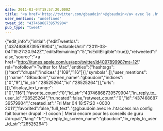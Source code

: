 ```yaml
---
date: 2011-03-04T18:57:20.000Z
title: "<a href='http://twitter.com/gbaudoin'>@gbaudoin</a> avec le .htaccess ma config fait tourner drupal :-) ooooh | Merci encore pour les conseils de guru #drupal″"
user_mentions: "undefined"
tweet_id: "43746868739579904"
pub_type: "tweet"
---
```

{"edit_info":{"initial":{"editTweetIds":["43746868739579904"],"editableUntil":"2011-03-04T19:27:20.942Z","editsRemaining":"5","isEditEligible":true}},"retweeted":false,"source":"<a href=\"http://itunes.apple.com/us/app/twitter/id409789998?mt=12\" rel=\"nofollow\">Twitter for Mac</a>","entities":{"hashtags":[{"text":"drupal","indices":["109","116"]}],"symbols":[],"user_mentions":[{"name":"GBaudoin","screen_name":"gbaudoin","indices":["0","9"],"id_str":"28525264","id":"28525264"}],"urls":[]},"display_text_range":["0","116"],"favorite_count":"0","id_str":"43746868739579904","in_reply_to_user_id":"28525264","truncated":false,"retweet_count":"0","id":"43746868739579904","created_at":"Fri Mar 04 18:57:20 +0000 2011","favorited":false,"full_text":"@gbaudoin avec le .htaccess ma config fait tourner drupal :-) ooooh | Merci encore pour les conseils de guru #drupal","lang":"fr","in_reply_to_screen_name":"gbaudoin","in_reply_to_user_id_str":"28525264"}
